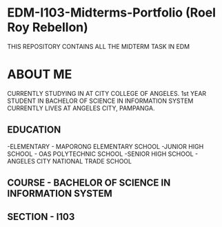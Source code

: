 # EDM-I103-Midterms-Portfolio (Roel Roy Rebellon)
THIS REPOSITORY CONTAINS ALL THE MIDTERM TASK IN EDM
# ABOUT ME
CURRENTLY STUDYING IN AT CITY COLLEGE OF ANGELES. 1st YEAR STUDENT IN BACHELOR OF SCIENCE IN INFORMATION SYSTEM
CURRENTLY LIVES AT ANGELES CITY, PAMPANGA.
## EDUCATION 
-ELEMENTARY - MAPORONG ELEMENTARY SCHOOL
-JUNIOR HIGH SCHOOL - OAS POLYTECHNIC SCHOOL
-SENIOR HIGH SCHOOL - ANGELES CITY NATIONAL TRADE SCHOOL

## COURSE - BACHELOR OF SCIENCE IN INFORMATION SYSTEM
## SECTION - I103
